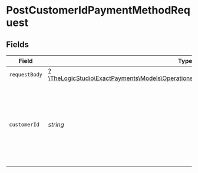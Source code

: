 # PostCustomerIdPaymentMethodRequest


## Fields

| Field                                                                                                                                                        | Type                                                                                                                                                         | Required                                                                                                                                                     | Description                                                                                                                                                  |
| ------------------------------------------------------------------------------------------------------------------------------------------------------------ | ------------------------------------------------------------------------------------------------------------------------------------------------------------ | ------------------------------------------------------------------------------------------------------------------------------------------------------------ | ------------------------------------------------------------------------------------------------------------------------------------------------------------ |
| `requestBody`                                                                                                                                                | [?\TheLogicStudio\ExactPayments\Models\Operations\PostCustomerIdPaymentMethodRequestBody](../../Models/Operations/PostCustomerIdPaymentMethodRequestBody.md) | :heavy_minus_sign:                                                                                                                                           | N/A                                                                                                                                                          |
| `customerId`                                                                                                                                                 | *string*                                                                                                                                                     | :heavy_check_mark:                                                                                                                                           | The Customer identifier. Represents the Customer that this operation is going to be executed for.                                                            |
